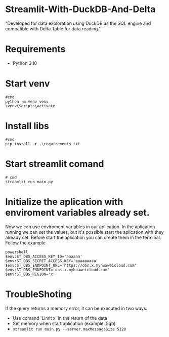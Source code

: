 # Streamlit-With-DuckDB-And-Delta
"Developed for data exploration using DuckDB as the SQL engine and compatible with Delta Table for data reading."

# Requirements
- Python 3.10

# Start venv
```
#cmd 
python -m venv venv
\venv\Scripts\activate
```
# Install libs
```
#cmd 
pip install -r .\requirements.txt
```

# Start streamlit comand
```
# cmd
streamlit run main.py 
```

# Initialize the aplication with enviroment variables already set.

Now we can use enviroment variables in our aplication. In the aplication running we can set the values, but it's possible start the aplication with they already set.
Before start the aplication you can create them in the terminal. Follow the example
``` 
powershell 
$env:ST_OBS_ACCESS_KEY_ID='aaaaaa'
$env:ST_OBS_SECRET_ACCESS_KEY='aaaaaaaaa'
$env:ST_OBS_ENDPOINT_URL='https://obs.x.myhuaweicloud.com'
$env:ST_OBS_ENDPOINT='obs.x.myhuaweicloud.com'
$env:ST_OBS_REGION='x'
```


# TroubleShoting
If the query returns a memory error, it can be executed in two ways:
- Use comand 'Limit x' in the return of the data
- Set memory when start aplication (example: 5gb)
- ``` streamlit run main.py --server.maxMessageSize 5120 ```
